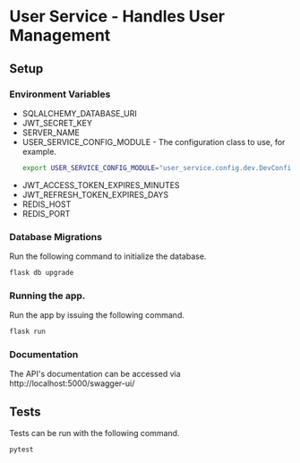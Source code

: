 # User Service - Handles User Management

## Setup
### Environment Variables
* SQLALCHEMY_DATABASE_URI
* JWT_SECRET_KEY
* SERVER_NAME
* USER_SERVICE_CONFIG_MODULE - The configuration class to use, for example.
    ```sh
    export USER_SERVICE_CONFIG_MODULE="user_service.config.dev.DevConfig"
    ```
* JWT_ACCESS_TOKEN_EXPIRES_MINUTES
* JWT_REFRESH_TOKEN_EXPIRES_DAYS
* REDIS_HOST
* REDIS_PORT

### Database Migrations
Run the following command to initialize the database.

```sh
flask db upgrade
```

### Running the app.
Run the app by issuing the following command.

```sh
flask run
```

### Documentation
The API's documentation can be accessed via http://localhost:5000/swagger-ui/

## Tests
Tests can be run with the following command.

```sh
pytest
```
